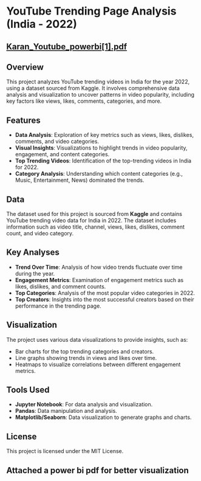 # YouTube Trending Page Analysis (India - 2022)
[Karan_Youtube_powerbi[1].pdf](https://github.com/Karuncode/Data-science-projects/files/12746117/Karan_Youtube_powerbi.1.pdf)
---
## Overview

This project analyzes YouTube trending videos in India for the year 2022, using a dataset sourced from Kaggle. It involves comprehensive data analysis and visualization to uncover patterns in video popularity, including key factors like views, likes, comments, categories, and more.

## Features

- **Data Analysis**: Exploration of key metrics such as views, likes, dislikes, comments, and video categories.
- **Visual Insights**: Visualizations to highlight trends in video popularity, engagement, and content categories.
- **Top Trending Videos**: Identification of the top-trending videos in India for 2022.
- **Category Analysis**: Understanding which content categories (e.g., Music, Entertainment, News) dominated the trends.

## Data

The dataset used for this project is sourced from **Kaggle** and contains YouTube trending video data for India in 2022. The dataset includes information such as video title, channel, views, likes, dislikes, comment count, and video category.

## Key Analyses

- **Trend Over Time**: Analysis of how video trends fluctuate over time during the year.
- **Engagement Metrics**: Examination of engagement metrics such as likes, dislikes, and comment counts.
- **Top Categories**: Analysis of the most popular video categories in 2022.
- **Top Creators**: Insights into the most successful creators based on their performance in the trending page.

## Visualization

The project uses various data visualizations to provide insights, such as:
- Bar charts for the top trending categories and creators.
- Line graphs showing trends in views and likes over time.
- Heatmaps to visualize correlations between different engagement metrics.

## Tools Used

- **Jupyter Notebook**: For data analysis and visualization.
- **Pandas**: Data manipulation and analysis.
- **Matplotlib/Seaborn**: Data visualization to generate graphs and charts.

## License

This project is licensed under the MIT License.

Attached a power bi pdf for better visualization
--- 
